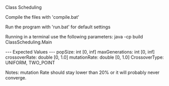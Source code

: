 Class Scheduling

Compile the files with 'compile.bat'

Run the program with 'run.bat' for default settings 

Running in a terminal use the following parameters: java -cp build ClassScheduling.Main <popSize> <maxGenerations> <crossoverRate> <mutationRate> <crossoverType>

--- Expected Values ---
popSize: 	int [0, inf]
maxGenerations: int [0, inf]
crossoverRate:	double [0, 1.0]
mutationRate:	double [0, 1.0]
CrossoverType: 	UNIFORM, TWO_POINT

Notes:
mutation Rate should stay lower than 20% or it will probably never converge.
